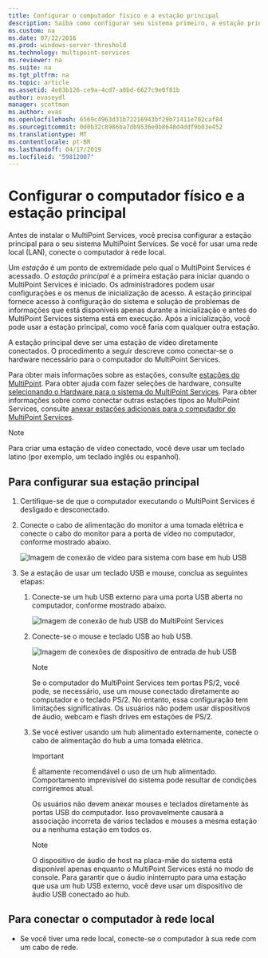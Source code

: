 ```yaml
---
title: Configurar o computador físico e a estação principal
description: Saiba como configurar seu sistema primeiro, a estação principal, no MultiPoint Services
ms.custom: na
ms.date: 07/22/2016
ms.prod: windows-server-threshold
ms.technology: multipoint-services
ms.reviewer: na
ms.suite: na
ms.tgt_pltfrm: na
ms.topic: article
ms.assetid: 4e83b126-ce9a-4cd7-a0bd-6627c9e0f81b
author: evaseydl
manager: scottman
ms.author: evas
ms.openlocfilehash: 6569c4963d31b72216943bf29b71411e702caf84
ms.sourcegitcommit: 0d0b32c8986ba7db9536e0b8648d4ddf9b03e452
ms.translationtype: MT
ms.contentlocale: pt-BR
ms.lasthandoff: 04/17/2019
ms.locfileid: "59812007"
---
```

# <a name="set-up-the-physical-computer-and-primary-station"></a>Configurar o computador físico e a estação principal
Antes de instalar o MultiPoint Services, você precisa configurar a estação principal para o seu sistema MultiPoint Services. Se você for usar uma rede local (LAN), conecte o computador à rede local.  
  
Um *estação* é um ponto de extremidade pelo qual o MultiPoint Services é acessado. O *estação principal* é a primeira estação para iniciar quando o MultiPoint Services é iniciado. Os administradores podem usar configurações e os menus de inicialização de acesso. A estação principal fornece acesso à configuração do sistema e solução de problemas de informações que está disponíveis apenas durante a inicialização e antes do MultiPoint Services sistema está em execução. Após a inicialização, você pode usar a estação principal, como você faria com qualquer outra estação.  
  
A estação principal deve ser uma estação de vídeo diretamente conectados. O procedimento a seguir descreve como conectar-se o hardware necessário para o computador do MultiPoint Services.  
  
Para obter mais informações sobre as estações, consulte [estações do MultiPoint](multipoint-services-stations.md). Para obter ajuda com fazer seleções de hardware, consulte [selecionando o Hardware para o sistema do MultiPoint Services](Selecting-Hardware-for-Your-MultiPoint-services-System.md). Para obter informações sobre como conectar outras estações tipos ao MultiPoint Services, consulte [anexar estações adicionais para o computador do MultiPoint Services](Attach-additional-stations-to-your-MultiPoint-services-computer.md).  
  
> [!NOTE]  
> Para criar uma estação de vídeo conectado, você deve usar um teclado latino (por exemplo, um teclado inglês ou espanhol).  
  
## <a name="to-set-up-your-primary-station"></a>Para configurar sua estação principal  
  
1.  Certifique-se de que o computador executando o MultiPoint Services é desligado e desconectado.  
  
2.  Conecte o cabo de alimentação do monitor a uma tomada elétrica e conecte o cabo do monitor para a porta de vídeo no computador, conforme mostrado abaixo.  
  
    ![Imagem de conexão de vídeo para sistema com base em hub USB](./media/WMSVideoConnection.gif)  
  
3.  Se a estação de usar um teclado USB e mouse, conclua as seguintes etapas:  
  
    1.  Conecte-se um hub USB externo para uma porta USB aberta no computador, conforme mostrado abaixo.  
  
        ![Imagem de conexão de hub USB do MultiPoint Services](./media/WMSUSBHubConnection.gif)  
  
    2.  Conecte-se o mouse e teclado USB ao hub USB.  
  
        ![Imagem de conexões de dispositivo de entrada de hub USB](./media/WMSUSBDeviceConnection.gif)  
  
        > [!NOTE]  
        > Se o computador do MultiPoint Services tem portas PS/2, você pode, se necessário, use um mouse conectado diretamente ao computador e o teclado PS/2. No entanto, essa configuração tem limitações significativas. Os usuários não podem usar dispositivos de áudio, webcam e flash drives em estações de PS/2.  
  
    3.  Se você estiver usando um hub alimentado externamente, conecte o cabo de alimentação do hub a uma tomada elétrica.  
  
        > [!IMPORTANT]  
        > É altamente recomendável o uso de um hub alimentado. Comportamento imprevisível do sistema pode resultar de condições corrigiremos atual.  
        >   
        > Os usuários não devem anexar mouses e teclados diretamente às portas USB do computador. Isso provavelmente causará a associação incorreta de vários teclados e mouses a mesma estação ou a nenhuma estação em todos os.  
  
        > [!NOTE]  
        > O dispositivo de áudio de host na placa-mãe do sistema está disponível apenas enquanto o MultiPoint Services está no modo de console. Para garantir que o áudio ininterrupto para uma estação que usa um hub USB externo, você deve usar um dispositivo de áudio USB conectado ao hub.  
  
## <a name="to-connect-the-computer-to-the-lan"></a>Para conectar o computador à rede local  
  
-   Se você tiver uma rede local, conecte-se o computador à sua rede com um cabo de rede.